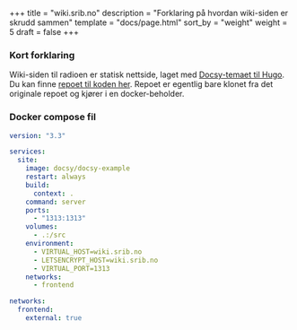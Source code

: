 +++
title = "wiki.srib.no"
description = "Forklaring på hvordan wiki-siden er skrudd sammen"
template = "docs/page.html"
sort_by = "weight"
weight = 5
draft = false
+++

### Kort forklaring

Wiki-siden til radioen er statisk nettside, laget med
[Docsy-temaet til Hugo](https://github.com/google/docsy). Du kan finne
[repoet til koden her](https://github.com/srib-dev/wiki). Repoet er egentlig
bare klonet fra det originale repoet og kjører i en docker-beholder.

### Docker compose fil

```yaml
version: "3.3"

services:
  site:
    image: docsy/docsy-example
    restart: always
    build:
      context: .
    command: server
    ports:
      - "1313:1313"
    volumes:
      - .:/src
    environment:
      - VIRTUAL_HOST=wiki.srib.no
      - LETSENCRYPT_HOST=wiki.srib.no
      - VIRTUAL_PORT=1313
    networks:
      - frontend

networks:
  frontend:
    external: true
```
